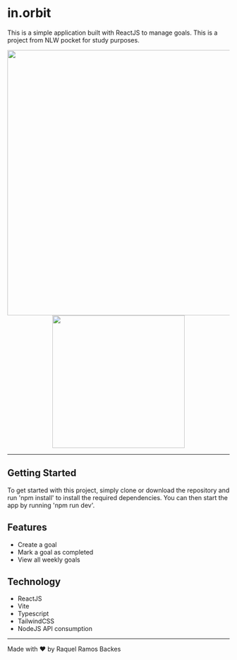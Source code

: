 # in.orbit
This is a simple application built with ReactJS to manage goals. This is a project from NLW pocket for study purposes.
  
<p align="center">
  <img src="https://github.com/user-attachments/assets/da2c79f5-ce4f-41f5-8678-6d6d30d9a1f1" width="600" />
  <img src="https://github.com/user-attachments/assets/b53245c8-b703-4989-99b6-2075479dc922" width="300" />
</p>

---

## Getting Started
To get started with this project, simply clone or download the repository and run 'npm install' to install the required dependencies. You can then start the app by running 'npm run dev'.

## Features
- Create a goal
- Mark a goal as completed
- View all weekly goals

## Technology
- ReactJS
- Vite
- Typescript
- TailwindCSS
- NodeJS API consumption

---

Made with ❤️ by Raquel Ramos Backes
 
